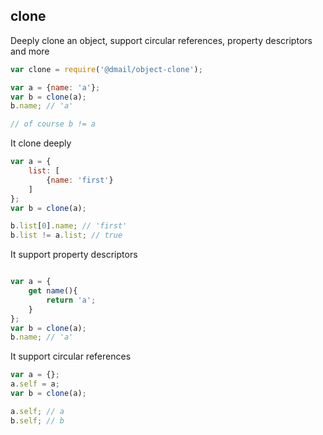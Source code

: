## clone

Deeply clone an object, support circular references, property descriptors and more

```javascript
var clone = require('@dmail/object-clone');

var a = {name: 'a'};
var b = clone(a);
b.name; // 'a'

// of course b != a
```

It clone deeply

```javascript
var a = {
	list: [
		{name: 'first'}
	]
};
var b = clone(a);

b.list[0].name; // 'first'
b.list != a.list; // true
```

It support property descriptors

```javascript

var a = {
	get name(){
		return 'a';
	}
};
var b = clone(a);
b.name; // 'a'
```

It support circular references

```javascript
var a = {};
a.self = a;
var b = clone(a);

a.self; // a
b.self; // b
```
